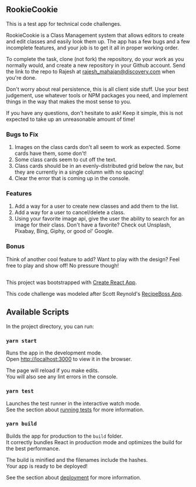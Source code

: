 ## RookieCookie
This is a test app for technical code challenges.

RookieCookie is a Class Management system that allows editors to create and edit classes and easily look them up. The app has a few bugs and a few incomplete features, and your job is to get it all in proper working order.

To complete the task, clone (not fork) the repository, do your work as you normally would, and create a new repository in your Github account. Send the link to the repo to Rajesh at [rajesh_mahajan@discovery.com](rajesh_mahajan@discovery.com) when you're done.

Don't worry about real persistence, this is all client side stuff. Use your best judgement, use whatever tools or NPM packages you need, and implement things in the way that makes the most sense to you.

If you have any questions, don't hesitate to ask! Keep it simple, this is not expected to take up an unreasonable amount of time!

### Bugs to Fix
1. Images on the class cards don't all seem to work as expected. Some cards have them, some don't!
2. Some class cards seem to cut off the text.
3. Class cards should be in an evenly-distributed grid below the nav, but they are currently in a single column with no spacing!
4. Clear the error that is coming up in the console. 

### Features
1. Add a way for a user to create new classes and add them to the list.
2. Add a way for a user to cancel/delete a class.
3. Using your favorite image api, give the user the ability to search for an image for their class. Don't have a favorite? Check out Unsplash, Pixabay, Bing, Giphy, or good ol' Google.

### Bonus
Think of another cool feature to add? Want to play with the design? Feel free to play and show off! No pressure though!

##

This project was bootstrapped with [Create React App](https://github.com/facebook/create-react-app).

This code challenge was modeled after Scott Reynold's [RecipeBoss App](https://github.com/scottcreynolds/recipeboss).

## Available Scripts

In the project directory, you can run:

### `yarn start`

Runs the app in the development mode.<br />
Open [http://localhost:3000](http://localhost:3000) to view it in the browser.

The page will reload if you make edits.<br />
You will also see any lint errors in the console.

### `yarn test`

Launches the test runner in the interactive watch mode.<br />
See the section about [running tests](https://facebook.github.io/create-react-app/docs/running-tests) for more information.

### `yarn build`

Builds the app for production to the `build` folder.<br />
It correctly bundles React in production mode and optimizes the build for the best performance.

The build is minified and the filenames include the hashes.<br />
Your app is ready to be deployed!

See the section about [deployment](https://facebook.github.io/create-react-app/docs/deployment) for more information.
